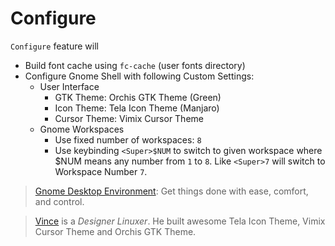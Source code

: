 # Configure

`Configure` feature will
- Build font cache using `fc-cache` (user fonts directory)
- Configure Gnome Shell with following Custom Settings:
    - User Interface
        - GTK Theme: Orchis GTK Theme (Green)
        - Icon Theme: Tela Icon Theme (Manjaro)
        - Cursor Theme: Vimix Cursor Theme
    - Gnome Workspaces
        - Use fixed number of workspaces: `8`
        - Use keybinding `<Super>$NUM` to switch to given workspace where $NUM means any number from `1` to `8`. Like `<Super>7` will switch to Workspace Number `7`.

> [Gnome Desktop Environment](https://www.gnome.org/): Get things done with ease, comfort, and control.

> [Vince](https://github.com/vinceliuice) is a *Designer Linuxer*. He built awesome Tela Icon Theme, Vimix Cursor Theme and Orchis GTK Theme.